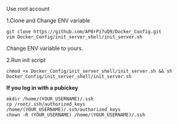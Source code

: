 Use root account

1.Clone and Change ENV variable
```shell script
git clone https://github.com/AP0rPi7uQ9/Docker_Config.git
vim Docker_Config/init_server_shell/init_server.sh
```
Change ENV variable to yours.


2.Run init script
```shell script
chmod +x Docker_Config/init_server_shell/init_server.sh && sh Docker_Config/init_server_shell/init_server.sh
```

**If you log in with a pubickey**

```
mkdir /home/(YOUR_USERNAME)/.ssh
cp /root/.ssh/authorized_keys /home/(YOUR_USERNAME)/.ssh/authorized_keys
chown -R (YOUR_USERNAME) /home/(YOUR_USERNAME)/.ssh
```

